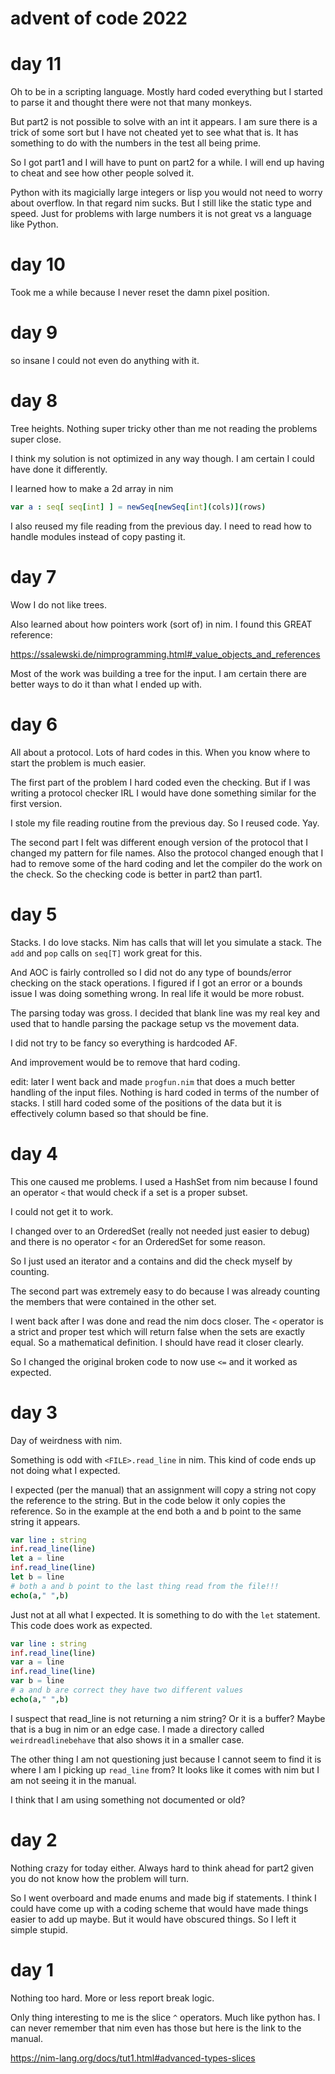 # advent of code 2022

# day 11
Oh to be in a scripting language. Mostly hard coded everything but I started to parse it and thought there were not that many monkeys.

But part2 is not possible to solve with an int it appears. I am sure there is a trick of some sort but I have not cheated yet to see what that is. It has something to do with the numbers in the test all being prime.

So I got part1 and I will have to punt on part2 for a while. I will end up having to cheat and see how other people solved it.

Python with its magicially large integers or lisp you would not need to worry about overflow. In that regard nim sucks. But I still like the static type and speed. Just for problems with large numbers it is not great vs a language like Python.



# day 10
Took me a while because I never reset the damn pixel position.

# day 9
so insane I could not even do anything with it.

# day 8
Tree heights. Nothing super tricky other than me not reading the problems super close.

I think my solution is not optimized in any way though. I am certain I could have done it differently.

I learned how to make a 2d array in nim
```nim
var a : seq[ seq[int] ] = newSeq[newSeq[int](cols)](rows)
```
I also reused my file reading from the previous day. I need to read how to handle modules instead of copy pasting it.

# day 7
Wow I do not like trees.

Also learned about how pointers work (sort of) in nim. I found this GREAT reference:

https://ssalewski.de/nimprogramming.html#_value_objects_and_references

Most of the work was building a tree for the input. I am certain there are better ways to do it than what I ended up with.

# day 6
All about a protocol. Lots of hard codes in this. When you know where to start the problem is much easier.

The first part of the problem I hard coded even the checking. But if I was writing a protocol checker IRL I would have done something similar for the first version.

I stole my file reading routine from the previous day. So I reused code. Yay.

The second part I felt was different enough version of the protocol that I changed my pattern for file names.
Also the protocol changed enough that I had to remove some of the hard coding and let the compiler do the work on the check. So the checking code is better in part2 than part1.

# day 5
Stacks. I do love stacks. Nim has calls that will let you simulate a stack. The `add` and `pop` calls on `seq[T]` work great for this.

And AOC is fairly controlled so I did not do any type of bounds/error checking on the stack operations. I figured if I got an error or a bounds issue I was doing something wrong. In real life it would be more robust.

The parsing today was gross. I decided that blank line was my real key and used that to handle parsing the package setup vs the movement data.

I did not try to be fancy so everything is hardcoded AF.

And improvement would be to remove that hard coding.

edit: later I went back and made `progfun.nim` that does a much better handling of the input files. Nothing is hard coded in terms of the number of stacks. I still hard coded some of the positions of the data but it is effectively column based so that should be fine.

# day 4
This one caused me problems. I used a HashSet from nim because I found an operator `<` that would check if a set is a proper subset.

I could not get it to work.

I changed over to an OrderedSet (really not needed just easier to debug) and there is no operator `<` for an OrderedSet for some reason.

So I just used an iterator and a contains and did the check myself by counting.

The second part was extremely easy to do because I was already counting the members that were contained in the other set.

I went back after I was done and read the nim docs closer. The `<` operator is a strict and proper test which will return false when the sets are exactly equal. So a mathematical definition. I should have read it closer clearly.

So I changed the original broken code to now use `<=` and it worked as expected.

# day 3
Day of weirdness with nim.

Something is odd with `<FILE>.read_line` in nim. This kind of code ends up not doing what I expected.

I expected (per the manual) that an assignment will copy a string not copy the reference to the string. But in the code below it only copies the reference. So in the example at the end both a and b point to the same string it appears.

```nim
var line : string
inf.read_line(line)
let a = line
inf.read_line(line)
let b = line
# both a and b point to the last thing read from the file!!!
echo(a," ",b)
```
Just not at all what I expected. It is something to do with the `let` statement. This code does work as expected.

```nim
var line : string
inf.read_line(line)
var a = line
inf.read_line(line)
var b = line
# a and b are correct they have two different values
echo(a," ",b)
```
I suspect that read_line is not returning a nim string? Or it is a buffer? Maybe that is a bug in nim or an edge case. I made a directory called `weirdreadlinebehave` that also shows it in a smaller case.

The other thing I am not questioning just because I cannot seem to find it is where I am I picking up `read_line` from? It looks like it comes with nim but I am not seeing it in the manual.

I think that I am using something not documented or old?





# day 2
Nothing crazy for today either. Always hard to think ahead for part2 given you do not know how the problem will turn.

So I went overboard and made enums and made big if statements. I think I could have come up with a coding scheme that would have made things easier to add up maybe. But it would have obscured things. So I left it simple stupid.

# day 1
Nothing too hard. More or less report break logic.

Only thing interesting to me is the slice `^` operators. Much like python has. I can never remember that nim even has those but here is the link to the manual.

https://nim-lang.org/docs/tut1.html#advanced-types-slices


